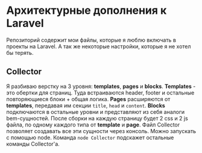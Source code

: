 # Архитектурные дополнения к Laravel
Репозиторий содержит мои файлы, которые я люблю включать в проекты на Laravel. А так же некоторые настройки, которые я не хотел бы терять.

## Collector
Я разбиваю верстку на 3 уровня: **templates**, **pages** и **blocks**. **Templates** - это обертки для страниц. Туда встраиваются header, footer и остальные повторяющиеся блоки + общая логика. **Pages** расширяются от **templates**, передавая им секции `title`, `head` и `content`. **Blocks** подключаются в остальные уровни и представляют из себя аналоги bem-сущностей.
После сборки на каждую страницу будет 2 css и 2 js файла, по одному каждого типа от **template** и **page**.
Файл Collector позволяет создавать все эти сущности через консоль. Можно запускать с помощью node. Команда `node Collector` подскажет остальные команды Collector'а.
